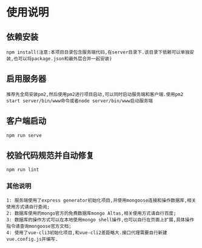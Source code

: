 # 使用说明

## 依赖安装
```
npm install(注意:本项目目录包含服务端代码,在server目录下.该目录下依赖可以单独安装,也可以将package.json和最外层合并一起安装)
```

## 启用服务器
```
推荐先全局安装pm2,然后使用pm2进行项目启动,可以同时启动服务端和客户端.使用pm2 start server/bin/www命令或者node server/bin/www启动服务端
```

## 客户端启动
```
npm run serve
```

## 校验代码规范并自动修复
```
npm run lint
```

### 其他说明
```
1: 服务端使用了express generator初始化项目,并使用mongoose连接和操作数据库,相关使用方式请自行查阅;
2: 数据库使用的mongo官方的免费数据库mongo Altas,相关使用方式请自行百度;
3: 数据库的操作方式可以在本地使用mongo shell操作,也可以自行在页面上扩展,具体操作指令请查询mongoose官方文档;
4: 使用了vue-cli3初始化项目,和vue-cli2差距略大.接口代理需要自行新建vue.config.js并编写.
```